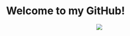 # Welcome to my GitHub!
<p align="center"><img src="https://github-readme-streak-stats.herokuapp.com/?user=FSRV24&theme=rose_pine"/></p>

